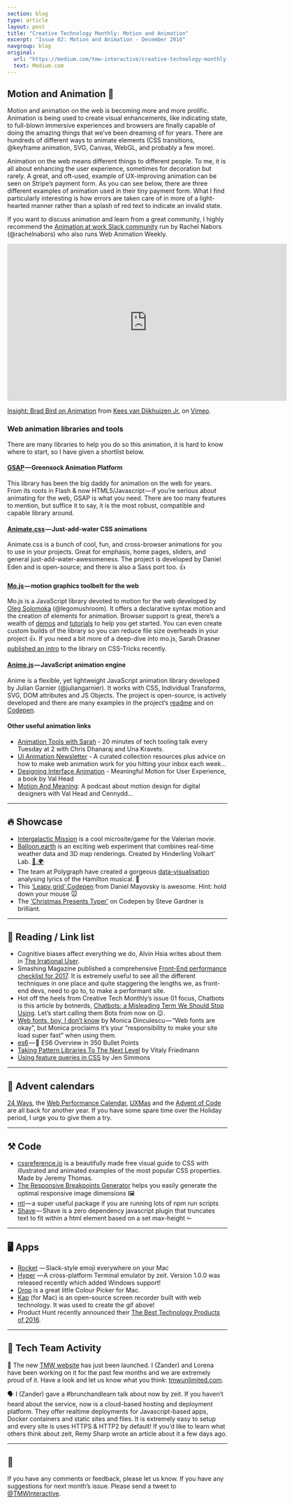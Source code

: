 ```yaml
---
section: blog
type: article
layout: post
title: "Creative Technology Monthly: Motion and Animation"
excerpt: "Issue 02: Motion and Animation - December 2016"
navgroup: blog
original:
  url: "https://medium.com/tmw-interactive/creative-technology-monthly-motion-and-animation-7216199c3dd2#.d4g9pc3fx"
  text: Medium.com
---
```

## Motion and Animation 🚀
Motion and animation on the web is becoming more and more prolific. Animation is being used to create visual enhancements, like indicating state, to full-blown immersive experiences and browsers are finally capable of doing the amazing things that we’ve been dreaming of for years. There are hundreds of different ways to animate elements (CSS transitions, @keyframe animation, SVG, Canvas, WebGL, and probably a few more).

Animation on the web means different things to different people. To me, it is all about enhancing the user experience, sometimes for decoration but rarely. A great, and oft-used, example of UX-improving animation can be seen on Stripe’s payment form. As you can see below, there are three different examples of animation used in their tiny payment form. What I find particularly interesting is how errors are taken care of in more of a light-hearted manner rather than a splash of red text to indicate an invalid state.

If you want to discuss animation and learn from a great community, I highly recommend the [Animation at work Slack community]() run by Rachel Nabors (@rachelnabors) who also runs Web Animation Weekly.

<iframe src="https://player.vimeo.com/video/189791698?color=ffffff&portrait=0" width="640" height="360" frameborder="0" webkitallowfullscreen mozallowfullscreen allowfullscreen></iframe>
<p><a href="https://vimeo.com/189791698">Insight: Brad Bird on Animation</a> from <a href="https://vimeo.com/keesvandijkhuizen">Kees van Dijkhuizen Jr.</a> on <a href="https://vimeo.com">Vimeo</a>.</p>

### Web animation libraries and tools
There are many libraries to help you do so this animation, it is hard to know where to start, so I have given a shortlist below.

#### [GSAP](https://greensock.com/gsap) — Greensock Animation Platform
This library has been the big daddy for animation on the web for years. From its roots in Flash & now HTML5/Javascript — if you’re serious about animating for the web, GSAP is what you need. There are too many features to mention, but suffice it to say, it is the most robust, compatible and capable library around.

#### [Animate.css](https://daneden.github.io/animate.css/) — Just-add-water CSS animations
Animate.css is a bunch of cool, fun, and cross-browser animations for you to use in your projects. Great for emphasis, home pages, sliders, and general just-add-water-awesomeness. The project is developed by Daniel Eden and is open-source; and there is also a Sass port too. 👍

#### [Mo.js](http://mojs.io/) — motion graphics toolbelt for the web
Mo.js is a JavaScript library devoted to motion for the web developed by [Oleg Solomoka](https://github.com/legomushroom) (@legomushroom). It offers a declarative syntax motion and the creation of elements for animation. Browser support is great, there’s a wealth of [demos](https://github.com/legomushroom/mojs#demos) and [tutorials](https://github.com/legomushroom/mojs#tutorials) to help you get started. You can even create custom builds of the library so you can reduce file size overheads in your project 👍. If you need a bit more of a deep-dive into mo.js, Sarah Drasner [published an intro](https://css-tricks.com/introduction-mo-js/) to the library on CSS-Tricks recently.

#### [Anime.js](http://anime-js.com/) — JavaScript animation engine
Anime is a flexible, yet lightweight JavaScript animation library developed by Julian Garnier (@juliangarnier). It works with CSS, Individual Transforms, SVG, DOM attributes and JS Objects. The project is open-source, is actively developed and there are many examples in the project’s [readme](https://github.com/juliangarnier/anime) and on [Codepen](https://codepen.io/collection/XLebem/).

#### Other useful animation links
* [Animation Tools with Sarah](http://www.toolsday.io/episodes/animationtools.html) - 20 minutes of tech tooling talk every Tuesday at 2 with Chris Dhanaraj and Una Kravets.
* [UI Animation Newsletter](http://www.valhead.com/newsletter/) - A curated collection resources plus advice on how to make web animation work for you hitting your inbox each week…
* [Designing Interface Animation](http://rosenfeldmedia.com/books/designing-interface-animation/) - Meaningful Motion for User Experience, a book by Val Head
* [Motion And Meaning](http://motionandmeaning.io/): A podcast about motion design for digital designers with Val Head and Cennydd…

---

## 🔥 Showcase
* [Intergalactic Mission](https://www.valerian.bnpparibas/en/intergalactic-mission) is a cool microsite/game for the Valerian movie.
* [Balloon.earth](http://balloon.earth/) is an exciting web experiment that combines real-time weather data and 3D map renderings. Created by Hinderling Volkart’ Lab. [🎈.🌍](http://balloon.earth/)
* The team at Polygraph have created a gorgeous [data-visualisation](http://polygraph.cool/hamilton/) analysing lyrics of the Hamilton musical. 🎼
* This [‘Leapy grid’ Codepen](https://codepen.io/Godje/full/mOzpEY/) from Daniel Mayovsky is awesome. Hint: hold down your mouse 🐭
* The [‘Christmas Presents Typer’](https://codepen.io/steveg3003/full/pNqdRq/) on Codepen by Steve Gardner is brilliant.

---

## 📖 Reading / Link list
* Cognitive biases affect everything we do, Alvin Hsia writes about them in [The Irrational User](https://medium.com/startup-grind/cognitive-bias-ad5f9fe7f59b).
* Smashing Magazine published a comprehensive [Front-End performance checklist for 2017](https://www.smashingmagazine.com/2016/12/front-end-performance-checklist-2017-pdf-pages/). It is extremely useful to see all the different techniques in one place and quite staggering the lengths we, as front-end devs, need to go to, to make a performant site.
* Hot off the heels from Creative Tech Monthly’s issue 01 focus, Chatbots is this article by botnerds, [Chatbots: a Misleading Term We Should Stop Using](https://medium.com/@botnerds/chatbots-a-misleading-term-we-should-stop-using-5e24ece8797c#.9xr6psf22). Let’s start calling them Bots from now on 😉.
* [Web fonts, boy, I don’t know](http://meowni.ca/posts/web-fonts/) by Monica Dinculescu — “Web fonts are okay”, but Monica proclaims it’s your “responsibility to make your site load super fast” when using them.
* [es6](https://github.com/bevacqua/es6) — 🌟 ES6 Overview in 350 Bullet Points
* [Taking Pattern Libraries To The Next Level](https://www.smashingmagazine.com/taking-pattern-libraries-next-level/) by Vitaly Friedmann
* [Using feature queries in CSS](https://hacks.mozilla.org/2016/08/using-feature-queries-in-css/) by Jen Simmons

---

## 🎄 Advent calendars
[24 Ways](https://24ways.org/), the [Web Performance Calendar](http://calendar.perfplanet.com/2016/), [UXMas](http://uxmas.com/) and the [Advent of Code](http://adventofcode.com/) are all back for another year. If you have some spare time over the Holiday period, I urge you to give them a try.

---

## ⚒ Code
* [cssreference.io](http://cssreference.io/) is a beautifully made free visual guide to CSS with illustrated and animated examples of the most popular CSS properties. Made by Jeremy Thomas.
* [The Responsive Breakpoints Generator](http://www.responsivebreakpoints.com/) helps you easily generate the optimal responsive image dimensions 🖼
* [ntl](https://github.com/ruyadorno/ntl) — a super useful package if you are running lots of npm run scripts
* [Shave](https://github.com/dollarshaveclub/shave) — Shave is a zero dependency javascript plugin that truncates text to fit within a html element based on a set max-height ✁

---

## 🖥 Apps
* [Rocket](http://matthewpalmer.net/rocket/) — Slack-style emoji everywhere on your Mac
* [Hyper](https://hyper.is/) — A cross-platform Terminal emulator by zeit. Version 1.0.0 was released recently which added Windows support!
* [Drop](http://dropcolorpicker.com/) is a great little Colour Picker for Mac.
* [Kap](https://getkap.co/) (for Mac) is an open-source screen recorder built with web technology. It was used to create the gif above!
* Product Hunt recently announced their [The Best Technology Products of 2016](https://medium.com/@producthunt/the-best-technology-products-of-2016-cea5f922e014#.701znzcsb).

---

## 🌯 Tech Team Activity
🎉 The new [TMW website](http://tmwunlimited.com) has just been launched. I (Zander) and Lorena have been working on it for the past few months and we are extremely proud of it. Have a look and let us know what you think: [tmwunlimited.com](http://tmwunlimited.com).

🗣 I (Zander) gave a #brunchandlearn talk about now by zeit. If you haven’t heard about the service, now is a cloud-based hosting and deployment platform. They offer realtime deployments for Javascript-based apps, Docker containers and static sites and files. It is extremely easy to setup and every site is uses HTTPS & HTTP2 by default! If you’d like to learn what others think about zeit, Remy Sharp wrote an article about it a few days ago.

---

## 👋
If you have any comments or feedback, please let us know. If you have any suggestions for next month’s issue. Please send a tweet to [@TMWInteractive](https://twitter.com/TMWInteractive).
